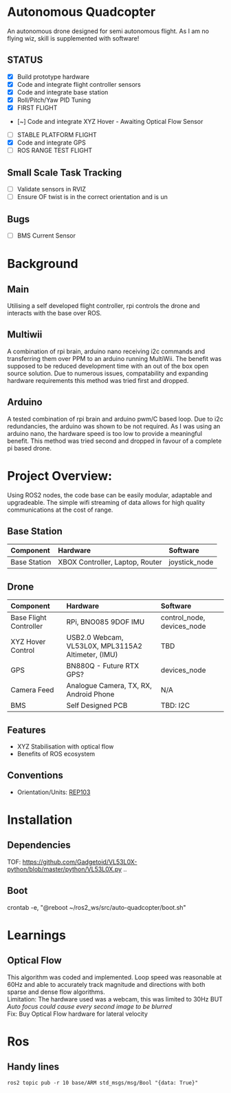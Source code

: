 # Autonomous Quadcopter
  An autonomous drone designed for semi autonomous flight. As I am no flying wiz, skill is supplemented with software! 
## STATUS
- [x] Build prototype hardware
- [x] Code and integrate flight controller sensors
- [x] Code and integrate base station
- [x] Roll/Pitch/Yaw PID Tuning
- [x] FIRST FLIGHT  
- [~] Code and integrate XYZ Hover - Awaiting Optical Flow Sensor  
- [ ] STABLE PLATFORM FLIGHT
- [x] Code and integrate GPS
- [ ] ROS RANGE TEST FLIGHT

## Small Scale Task Tracking
- [ ] Validate sensors in RVIZ 
-   [ ] Ensure OF twist is in the correct orientation and is un 

## Bugs
- [ ] BMS Current Sensor 


# Background
## Main
  Utilising a self developed flight controller, rpi controls the drone and interacts with the base over ROS.  
  
## Multiwii
  A combination of rpi brain, arduino nano receiving i2c commands and transferring them over PPM to an arduino running MultiWii. The benefit was supposed to be reduced development time with an out of the box open source solution. Due to numerous issues, compatability and expanding hardware requirements this method was tried first and dropped.  

## Arduino
  A tested combination of rpi brain and arduino pwm/C based loop. Due to i2c redundancies, the arduino was shown to be not required. As I was using an arduino nano, the hardware speed is too low to provide a meaningful benefit. This method was tried second and dropped in favour of a complete pi based drone.  
  
  

# Project Overview:
Using ROS2 nodes, the code base can be easily modular, adaptable and upgradeable. The simple wifi streaming of data allows for high quality communications at the cost of range.

## Base Station
| Component | Hardware | Software |
| :-------- | :------- | :------- |
| Base Station | XBOX Controller, Laptop, Router | joystick_node |

## Drone
| Component | Hardware | Software |
| :-------- | :------- | :------- |
| Base Flight Controller | RPi, BNO085 9DOF IMU | control_node, devices_node |
| XYZ Hover Control | USB2.0 Webcam, VL53L0X, MPL3115A2 Altimeter, (IMU) | TBD |
| GPS | BN880Q - Future RTX GPS? | devices_node |
| Camera Feed | Analogue Camera, TX, RX, Android Phone | N/A |
| BMS | Self Designed PCB | TBD: I2C |

## Features
- XYZ Stabilisation with optical flow
- Benefits of ROS ecosystem

## Conventions
- Orientation/Units: [REP103](https://www.ros.org/reps/rep-0103.html)



# Installation
## Dependencies
TOF: https://github.com/Gadgetoid/VL53L0X-python/blob/master/python/VL53L0X.py
..

## Boot
crontab -e, "@reboot ~/ros2_ws/src/auto-quadcopter/boot.sh"

# Learnings
## Optical Flow
This algorithm was coded and implemented. Loop speed was reasonable at 60Hz and able to accurately track magnitude and directions with both sparse and dense flow algorithms.   
Limitation: The hardware used was a webcam, this was limited to 30Hz BUT *Auto focus could cause every second image to be blurred*  
Fix: Buy Optical Flow hardware for lateral velocity

# Ros
## Handy lines
```
ros2 topic pub -r 10 base/ARM std_msgs/msg/Bool "{data: True}" 
```



